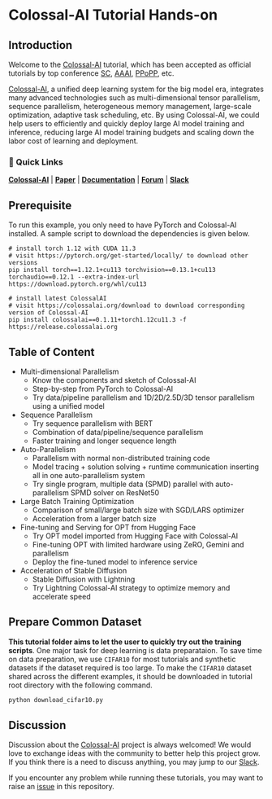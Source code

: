 # Colossal-AI Tutorial Hands-on

## Introduction

Welcome to the [Colossal-AI](https://github.com/hpcaitech/ColossalAI) tutorial, which has been accepted as official tutorials by top conference [SC](https://sc22.supercomputing.org/), [AAAI](https://aaai.org/Conferences/AAAI-23/), [PPoPP](https://ppopp23.sigplan.org/), etc.


[Colossal-AI](https://github.com/hpcaitech/ColossalAI), a unified deep learning system for the big model era, integrates
many advanced technologies such as multi-dimensional tensor parallelism, sequence parallelism, heterogeneous memory management,
large-scale optimization, adaptive task scheduling, etc. By using Colossal-AI, we could help users to efficiently and
quickly deploy large AI model training and inference, reducing large AI model training budgets and scaling down the labor cost of learning and deployment.

### 🚀 Quick Links

[**Colossal-AI**](https://github.com/hpcaitech/ColossalAI) |
[**Paper**](https://arxiv.org/abs/2110.14883) |
[**Documentation**](https://www.colossalai.org/) |
[**Forum**](https://github.com/hpcaitech/ColossalAI/discussions) |
[**Slack**](https://join.slack.com/t/colossalaiworkspace/shared_invite/zt-z7b26eeb-CBp7jouvu~r0~lcFzX832w)


## Prerequisite

To run this example, you only need to have PyTorch and Colossal-AI installed. A sample script to download the dependencies is given below.

```
# install torch 1.12 with CUDA 11.3
# visit https://pytorch.org/get-started/locally/ to download other versions
pip install torch==1.12.1+cu113 torchvision==0.13.1+cu113 torchaudio==0.12.1 --extra-index-url https://download.pytorch.org/whl/cu113

# install latest ColossalAI
# visit https://colossalai.org/download to download corresponding version of Colossal-AI
pip install colossalai==0.1.11+torch1.12cu11.3 -f https://release.colossalai.org
```


## Table of Content

 - Multi-dimensional Parallelism
   - Know the components and sketch of Colossal-AI
   - Step-by-step from PyTorch to Colossal-AI
   - Try data/pipeline parallelism and 1D/2D/2.5D/3D tensor parallelism using a unified model
 - Sequence Parallelism
   - Try sequence parallelism with BERT
   - Combination of data/pipeline/sequence parallelism
   - Faster training and longer sequence length
 - Auto-Parallelism
   - Parallelism with normal non-distributed training code
   - Model tracing + solution solving + runtime communication inserting all in one auto-parallelism system
   - Try single program, multiple data (SPMD) parallel with auto-parallelism SPMD solver on ResNet50
 - Large Batch Training Optimization
   - Comparison of small/large batch size with SGD/LARS optimizer
   - Acceleration from a larger batch size
 - Fine-tuning and Serving for OPT from Hugging Face
   - Try OPT model imported from Hugging Face with Colossal-AI
   - Fine-tuning OPT with limited hardware using ZeRO, Gemini and parallelism
   - Deploy the fine-tuned model to inference service
 - Acceleration of Stable Diffusion
   - Stable Diffusion with Lightning
   - Try Lightning Colossal-AI strategy to optimize memory and accelerate speed

## Prepare Common Dataset

**This tutorial folder aims to let the user to quickly try out the training scripts**. One major task for deep learning is data preparataion. To save time on data preparation, we use `CIFAR10` for most tutorials and synthetic datasets if the dataset required is too large. To make the `CIFAR10` dataset shared across the different examples, it should be downloaded in tutorial root directory with the following command.

```python
python download_cifar10.py
```


## Discussion

Discussion about the [Colossal-AI](https://github.com/hpcaitech/ColossalAI) project is always welcomed! We would love to exchange ideas with the community to better help this project grow.
If you think there is a need to discuss anything, you may jump to our [Slack](https://join.slack.com/t/colossalaiworkspace/shared_invite/zt-z7b26eeb-CBp7jouvu~r0~lcFzX832w).

If you encounter any problem while running these tutorials, you may want to raise an [issue](https://github.com/hpcaitech/ColossalAI/issues/new/choose) in this repository.
